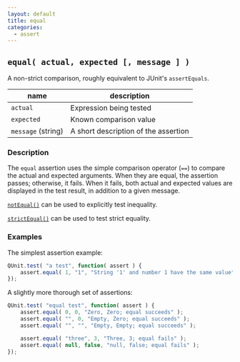```yaml
---
layout: default
title: equal
categories:
  - assert
---
```


## `equal( actual, expected [, message ] )`

A non-strict comparison, roughly equivalent to JUnit's `assertEquals`.

| name               | description                          |
|--------------------|--------------------------------------|
| `actual`           | Expression being tested              |
| `expected`         | Known comparison value               |
| `message` (string) | A short description of the assertion |

### Description

The `equal` assertion uses the simple comparison operator (`==`) to compare the actual and expected arguments. When they are equal, the assertion passes; otherwise, it fails. When it fails, both actual and expected values are displayed in the test result, in addition to a given message.

[`notEqual()`](/notEqual/) can be used to explicitly test inequality.

[`strictEqual()`](/strictEqual/) can be used to test strict equality.

### Examples

The simplest assertion example:

```js
QUnit.test( "a test", function( assert ) {
	assert.equal( 1, "1", "String '1' and number 1 have the same value" );
});
```

A slightly more thorough set of assertions:

```js
QUnit.test( "equal test", function( assert ) {
	assert.equal( 0, 0, "Zero, Zero; equal succeeds" );
	assert.equal( "", 0, "Empty, Zero; equal succeeds" );
	assert.equal( "", "", "Empty, Empty; equal succeeds" );

	assert.equal( "three", 3, "Three, 3; equal fails" );
	assert.equal( null, false, "null, false; equal fails" );
});
```
